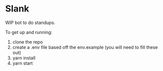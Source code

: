 # Slank

WIP bot to do standups.

To get up and running: 

1. clone the repo
2. create a .env file based off the env.example (you will need to fill these out)
3. yarn install
4. yarn start
